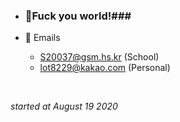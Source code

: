 - ### 🤬Fuck you world!###

- 💬 Emails
    - S20037@gsm.hs.kr (School)
    - lot8229@kakao.com (Personal)
<br/>
  
  _started at August 19 2020_
